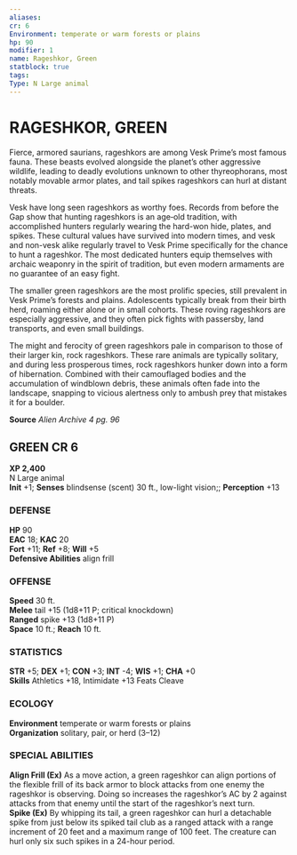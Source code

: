 ```yaml
---
aliases: 
cr: 6
Environment: temperate or warm forests or plains  
hp: 90
modifier: 1
name: Rageshkor, Green
statblock: true
tags: 
Type: N Large animal  
---
```

# RAGESHKOR, GREEN
Fierce, armored saurians, rageshkors are among Vesk Prime’s most famous fauna. These beasts evolved alongside the planet’s other aggressive wildlife, leading to deadly evolutions unknown to other thyreophorans, most notably movable armor plates, and tail spikes rageshkors can hurl at distant threats.

Vesk have long seen rageshkors as worthy foes. Records from before the Gap show that hunting rageshkors is an age‑old tradition, with accomplished hunters regularly wearing the hard-won hide, plates, and spikes. These cultural values have survived into modern times, and vesk and non-vesk alike regularly travel to Vesk Prime specifically for the chance to hunt a rageshkor. The most dedicated hunters equip themselves with archaic weaponry in the spirit of tradition, but even modern armaments are no guarantee of an easy fight.

The smaller green rageshkors are the most prolific species, still prevalent in Vesk Prime’s forests and plains. Adolescents typically break from their birth herd, roaming either alone or in small cohorts. These roving rageshkors are especially aggressive, and they often pick fights with passersby, land transports, and even small buildings.

The might and ferocity of green rageshkors pale in comparison to those of their larger kin, rock rageshkors. These rare animals are typically solitary, and during less prosperous times, rock rageshkors hunker down into a form of hibernation. Combined with their camouflaged bodies and the accumulation of windblown debris, these animals often fade into the landscape, snapping to vicious alertness only to ambush prey that mistakes it for a boulder.


**Source** _Alien Archive 4 pg. 96_

## GREEN CR 6

**XP 2,400**  
N Large animal  
**Init** +1; **Senses** blindsense (scent) 30 ft., low-light vision;; **Perception** +13  

### DEFENSE

**HP** 90  
**EAC** 18; **KAC** 20  
**Fort** +11; **Ref** +8; **Will** +5  
**Defensive Abilities** align frill  

### OFFENSE

**Speed** 30 ft.  
**Melee** tail +15 (1d8+11 P; critical knockdown)  
**Ranged** spike +13 (1d8+11 P)  
**Space** 10 ft.; **Reach** 10 ft.

### STATISTICS

**STR** +5; **DEX** +1; **CON** +3; **INT** -4; **WIS** +1; **CHA** +0  
**Skills** Athletics +18, Intimidate +13 Feats Cleave

### ECOLOGY

**Environment** temperate or warm forests or plains  
**Organization** solitary, pair, or herd (3–12)

### SPECIAL ABILITIES

**Align Frill (Ex)** As a move action, a green rageshkor can align portions of the flexible frill of its back armor to block attacks from one enemy the rageshkor is observing. Doing so increases the rageshkor’s AC by 2 against attacks from that enemy until the start of the rageshkor’s next turn.  
**Spike (Ex)** By whipping its tail, a green rageshkor can hurl a detachable spike from just below its spiked tail club as a ranged attack with a range increment of 20 feet and a maximum range of 100 feet. The creature can hurl only six such spikes in a 24-hour period.
